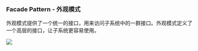 ### Facade Pattern - 外观模式

外观模式提供了一个统一的接口，用来访问子系统中的一群接口。外观模式定义了一个高层的接口，让子系统更容易使用。

![](https://gitee.com/kaybee/markdown_pics/raw/master/img/facade-ex.png)

